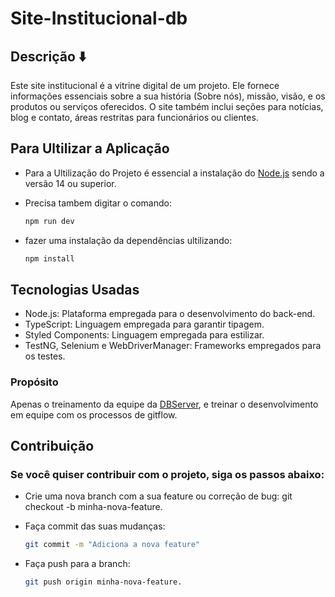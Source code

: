 # Site-Institucional-db

## Descrição ⬇️
Este site institucional é a vitrine digital de um projeto. Ele fornece informações essenciais sobre a sua história (Sobre nós), missão, visão, e os produtos ou serviços oferecidos. O site também inclui seções para notícias, blog e contato, áreas restritas para funcionários ou clientes. 

## Para Ultilizar a Aplicação

- Para a Ultilização do Projeto é essencial a instalação do [Node.js](https://nodejs.org/) sendo a versão 14 ou superior.
  
- Precisa tambem digitar o comando:
  ```bash
  npm run dev
  
- fazer uma instalação da dependências ultilizando:
  
  ```bash
  npm install

## Tecnologias Usadas

- Node.js: Plataforma empregada para o desenvolvimento do back-end.
- TypeScript: Linguagem empregada para garantir tipagem.
- Styled Components: Linguagem empregada para estilizar.
- TestNG, Selenium e WebDriverManager: Frameworks empregados para os testes.

### Propósito

Apenas o treinamento da equipe da [DBServer](https://db.tec.br/), e treinar o desenvolvimento em equipe com os processos de gitflow.
 
 ## Contribuição

 ### Se você quiser contribuir com o projeto, siga os passos abaixo:

- Crie uma nova branch com a sua feature ou correção de bug: git checkout -b minha-nova-feature.
  
- Faça commit das suas mudanças:
  ```bash
  git commit -m "Adiciona a nova feature"
  
- Faça push para a branch: 
  ```bash
  git push origin minha-nova-feature.
